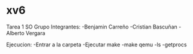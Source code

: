 # xv6
Tarea 1 SO
Grupo 
Integrantes:
-Benjamin Carreño
-Cristian Bascuñan
-Alberto Vergara

Ejecucion:
-Entrar a la carpeta
-Ejecutar make 
-make qemu
-ls
-getprocs

